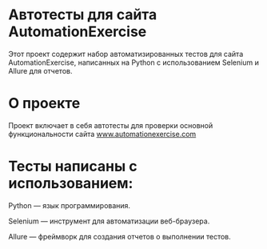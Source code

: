 # Автотесты для сайта AutomationExercise
Этот проект содержит набор автоматизированных тестов для сайта AutomationExercise, написанных на Python с использованием Selenium и Allure для отчетов.

# О проекте
Проект включает в себя автотесты для проверки основной функциональности сайта www.automationexercise.com

# Тесты написаны с использованием:

Python — язык программирования.

Selenium — инструмент для автоматизации веб-браузера.

Allure — фреймворк для создания отчетов о выполнении тестов.
